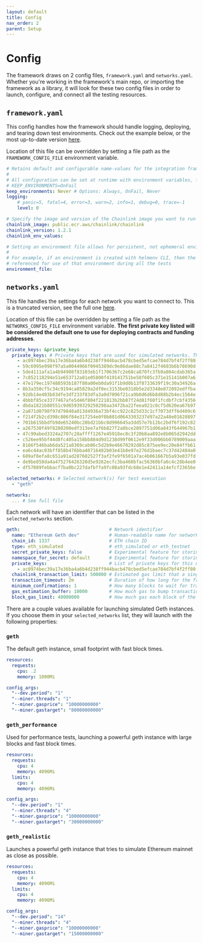 ```yaml
---
layout: default
title: Config
nav_order: 2
parent: Setup
---
```


# Config

The framework draws on 2 config files, `framework.yaml` and `networks.yaml`. Whether you're working in the framework's main repo, or importing the framework as a library, it will look for these two config files in order to launch, configure, and connect all the testing resources.

## `framework.yaml`

This config handles how the framework should handle logging, deploying, and tearing down test environments. Check out the example below, or the most up-to-date version [here](https://github.com/smartcontractkit/integrations-framework/blob/main/framework.yaml).

Location of this file can be overridden by setting a file path as the `FRAMEWORK_CONFIG_FILE` environment variable.

```yaml
# Retains default and configurable name-values for the integration framework
#
# All configuration can be set at runtime with environment variables, for example:
# KEEP_ENVIRONMENTS=OnFail
keep_environments: Never # Options: Always, OnFail, Never
logging:
    # panic=5, fatal=4, error=3, warn=2, info=1, debug=0, trace=-1
    level: 0

# Specify the image and version of the Chainlink image you want to run tests against. Leave blank for default.
chainlink_image: public.ecr.aws/chainlink/chainlink
chainlink_version: 1.2.1
chainlink_env_values:

# Setting an environment file allows for persistent, not ephemeral environments on test execution
#
# For example, if an environment is created with helmenv CLI, then the YAML file outputted on creation can be
# referenced for use of that environment during all the tests
environment_file:
```

## `networks.yaml`

This file handles the settings for each network you want to connect to. This is a truncated version, see the full one [here](https://github.com/smartcontractkit/integrations-framework/blob/main/networks.yaml).

Location of this file can be overridden by setting a file path as the `NETWORKS_CONFIG_FILE` environment variable. **The first private key listed will be considered the default one to use for deploying contracts and funding addresses**.

```yaml
private_keys: &private_keys 
  private_keys: # Private keys that are used for simulated networks. These are publicly known keys for use only in simulated networks.
    - ac0974bec39a17e36ba4a6b4d238ff944bacb478cbed5efcae784d7bf4f2ff80
    - 59c6995e998f97a5a0044966f0945389dc9e86dae88c7a8412f4603b6b78690d
    - 5de4111afa1a4b94908f83103eb1f1706367c2e68ca870fc3fb9a804cdab365a
    - 7c852118294e51e653712a81e05800f419141751be58f605c371e15141b007a6
    - 47e179ec197488593b187f80a00eb0da91f1b9d0b13f8733639f19c30a34926a
    - 8b3a350cf5c34c9194ca85829a2df0ec3153be0318b5e2d3348e872092edffba
    - 92db14e403b83dfe3df233f83dfa3a0d7096f21ca9b0d6d6b8d88b2b4ec1564e
    - 4bbbf85ce3377467afe5d46f804f221813b2bb87f24d81f60f1fcdbf7cbf4356
    - dbda1821b80551c9d65939329250298aa3472ba22feea921c0cf5d620ea67b97
    - 2a871d0798f97d79848a013d4936a73bf4cc922c825d33c1cf7073dff6d409c6
    - f214f2b2cd398c806f84e317254e0f0b801d0643303237d97a22a48e01628897
    - 701b615bbdfb9de65240bc28bd21bbc0d996645a3dd57e7b12bc2bdf6f192c82
    - a267530f49f8280200edf313ee7af6b827f2a8bce2897751d06a843f644967b1
    - 47c99abed3324a2707c28affff1267e45918ec8c3f20b8aa892e8b065d2942dd
    - c526ee95bf44d8fc405a158bb884d9d1238d99f0612e9f33d006bb0789009aaa
    - 8166f546bab6da521a8369cab06c5d2b9e46670292d85c875ee9ec20e84ffb61
    - ea6c44ac03bff858b476bba40716402b03e41b8e97e276d1baec7c37d42484a0
    - 689af8efa8c651a91ad287602527f3af2fe9f6501a7ac4b061667b5a93e037fd
    - de9be858da4a475276426320d5e9262ecfc3ba460bfac56360bfa6c4c28b4ee0
    - df57089febbacf7ba0bc227dafbffa9fc08a93fdc68e1e42411a14efcf23656e

selected_networks: # Selected network(s) for test execution
  - "geth"

networks:
  ... # See full file
```

Each network will have an identifier that can be listed in the `selected_networks` section.

```yaml
geth:                                 # Network identifier
  name: "Ethereum Geth dev"           # Human-readable name for network
  chain_id: 1337                      # ETH chain ID
  type: eth_simulated                 # eth_simulated or eth_testnet
  secret_private_keys: false          # Experimental feature for storing private keys as Kubernetes secrets
  namespace_for_secret: default       # Experimental feature for storing private keys as Kubernetes secrets
  private_keys:                       # List of private keys for this network, used for funding and deploying contracts
    - ac0974bec39a17e36ba4a6b4d238ff944bacb478cbed5efcae784d7bf4f2ff80
  chainlink_transaction_limit: 500000 # Estimated gas limit that a single Chainlink tx might take (used for funding Chainlink nodes)
  transaction_timeout: 2m             # Duration of how long for the framework to wait for a confirmed transaction before timeout
  minimum_confirmations: 1            # How many blocks to wait for transaction to be confirmed
  gas_estimation_buffer: 10000        # How much gas to bump transaction an contract creations by (added to auto-estimations)
  block_gas_limit: 40000000           # How much gas each block of the network should be using
```

There are a couple values available for launching simulated Geth instances. If you choose them in your `selected_networks` list, they will launch with the following properties:

### `geth`

The default geth instance, small footprint with fast block times.

```yaml
resources:
  requests:
    cpu: .2
    memory: 1000Mi

config_args:
  "--dev.period": "1"
  "--miner.threads": "1"
  "--miner.gasprice": "10000000000"
  "--miner.gastarget": "80000000000"
```

### `geth_performance`

Used for performance tests, launching a powerful geth instance with large blocks and fast block times.

```yaml
resources:
  requests:
    cpu: 4
    memory: 4096Mi
  limits:
    cpu: 4
    memory: 4096Mi

config_args:
  "--dev.period": "1"
  "--miner.threads": "4"
  "--miner.gasprice": "10000000000"
  "--miner.gastarget": "30000000000"
```

### `geth_realistic`

Launches a powerful geth instance that tries to simulate Ethereum mainnet as close as possible.

```yaml
resources:
  requests:
    cpu: 4
    memory: 4096Mi
  limits:
    cpu: 4
    memory: 4096Mi

config_args:
  "--dev.period": "14"
  "--miner.threads": "4"
  "--miner.gasprice": "10000000000"
  "--miner.gastarget": "15000000000"
```
